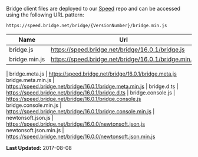 Bridge client files are deployed to our [Speed](https://github.com/bridgedotnet/Speed/tree/master/bridge) repo and can be accessed using the following URL pattern:

```
https://speed.bridge.net/bridge/{VersionNumber}/bridge.min.js
```

Name | Url
---- | ----
bridge.js | https://speed.bridge.net/bridge/16.0.1/bridge.js
bridge.min.js | https://speed.bridge.net/bridge/16.0.1/bridge.min.js
 | 
bridge.meta.js | https://speed.bridge.net/bridge/16.0.1/bridge.meta.js
bridge.meta.min.js | https://speed.bridge.net/bridge/16.0.1/bridge.meta.min.js
 | 
bridge.d.ts | https://speed.bridge.net/bridge/16.0.1/bridge.d.ts
 | 
bridge.console.js | https://speed.bridge.net/bridge/16.0.1/bridge.console.js
bridge.console.min.js | https://speed.bridge.net/bridge/16.0.1/bridge.console.min.js
 | 
newtonsoft.json.js | https://speed.bridge.net/bridge/16.0.0/newtonsoft.json.js
newtonsoft.json.min.js | https://speed.bridge.net/bridge/16.0.0/newtonsoft.json.min.js

**Last Updated:** 2017-08-08
